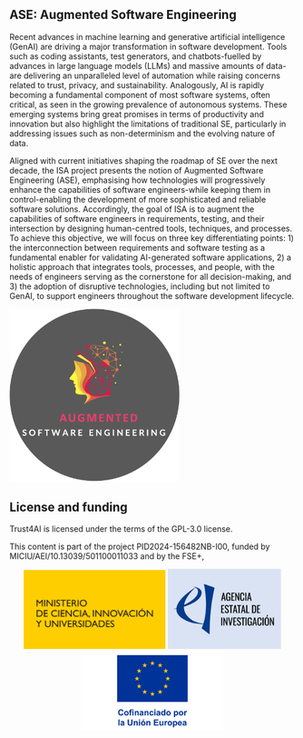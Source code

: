 ## ASE: Augmented Software Engineering

Recent advances in machine learning and generative artificial intelligence (GenAI) are driving a major transformation in software development. Tools such as coding assistants, test generators, and chatbots-fuelled by advances in large language models (LLMs) and massive amounts of data-are delivering an unparalleled level of automation while raising concerns related to trust, privacy, and sustainability. Analogously, AI is rapidly becoming a fundamental component of most software systems, often critical, as seen in the growing prevalence of autonomous systems. These emerging systems bring great promises in terms of productivity and innovation but also highlight the limitations of traditional SE, particularly in addressing issues such as non-determinism and the evolving nature of data.

Aligned with current initiatives shaping the roadmap of SE over the next decade, the ISA project presents the notion of Augmented Software Engineering (ASE), emphasising how technologies will progressively enhance the capabilities of software engineers-while keeping them in control-enabling the development of more sophisticated and reliable software solutions. Accordingly, the goal of ISA is to augment the capabilities of software engineers in requirements, testing, and their intersection by designing human-centred tools, techniques, and processes. To achieve this objective, we will focus on three key differentiating points: 1) the interconnection between requirements and software testing as a fundamental enabler for validating AI-generated software applications, 2) a holistic approach that integrates tools, processes, and people, with the needs of engineers serving as the cornerstone for all decision-making, and 3) the adoption of disruptive technologies, including but not limited to GenAI, to support engineers throughout the software development lifecycle. 


<img src="https://github.com/isa-group/aseproject/blob/main/sticker/ASE_sticker_dark.png" width="300">



## License and funding

Trust4AI is licensed under the terms of the GPL-3.0 license.

This content is part of the project PID2024-156482NB-I00, funded by MICIU/AEI/10.13039/501100011033 and by the FSE+,

<p align="center">
<img src="https://github.com/isa-group/aseproject/blob/main/funding_logos/logo_ministerio_ciencia.svg" width="250">
  <img src="https://github.com/isa-group/aseproject/blob/main/funding_logos/logo_aei.svg" width="200">
<img src="https://github.com/isa-group/aseproject/blob/main/funding_logos/EU_funding_logo.png" width="250">
</p>


